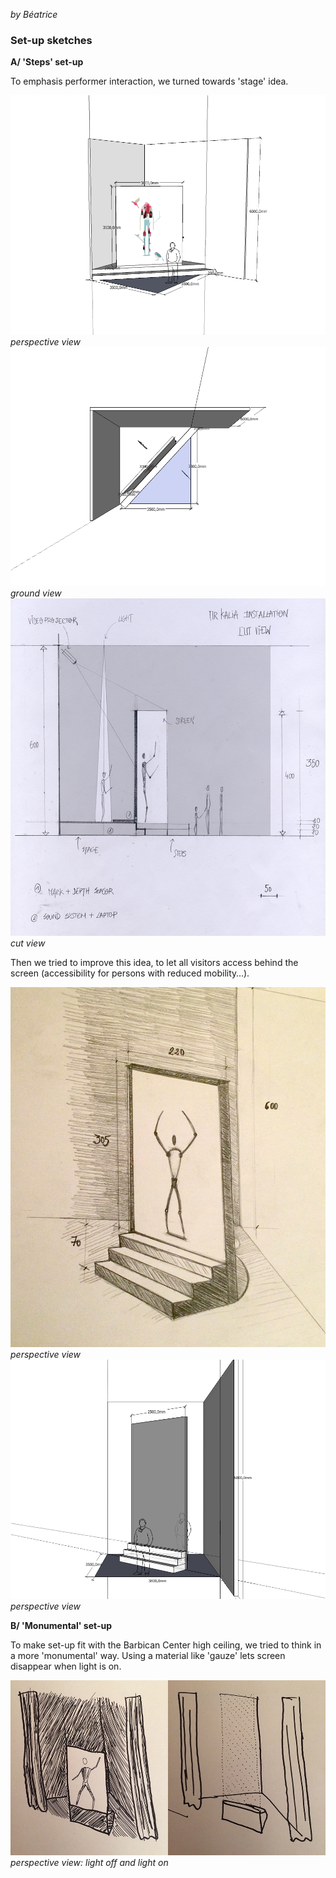 _by Béatrice_

### Set-up sketches

**A/ 'Steps' set-up** 

To emphasis performer interaction, we turned towards 'stage' idea.

![image](../project_images/set-up_sketches/01_dispositif_perspective.png)
_perspective view_
![image](../project_images/set-up_sketches/01_dispositif_plan.png)
_ground view_
![image](../project_images/set-up_sketches/01_dispositif_coupe.png)
_cut view_

Then we tried to improve this idea, to let all visitors access behind the screen (accessibility for persons with reduced mobility…).

![image](../project_images/set-up_sketches/02_dispositif_perspective_A.png)
_perspective view_
![image](../project_images/set-up_sketches/02_dispositif_perspective_B.png)
_perspective view_

**B/ 'Monumental' set-up** 

To make set-up fit with the Barbican Center high ceiling, we tried to think in a more 'monumental' way. Using a material like 'gauze' lets screen disappear when light is on.

![image](../project_images/set-up_sketches/03_dispositif_perspective.png)
_perspective view: light off and light on_

